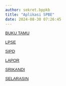```yaml
---
author: sekret.bppkb
title: "Aplikasi SPBE"
date: 2024-08-30 07:26:45
---
```

<p><span style="font-size: 10pt;"><a href="https://bukutamu.kalbarprov.go.id/visitor/check-in"><span style="font-family: arial, helvetica, sans-serif;">BUKU TAMU</span></a></span></p>

<p><span style="font-family: arial, helvetica, sans-serif; font-size: 10pt;"><a href="https://lpse.kalbarprov.go.id/eproc4">LPSE</a></span></p>

<p><span style="font-family: arial, helvetica, sans-serif; font-size: 10pt;"><a href="https://sipd-ri.kemendagri.go.id/">SIPD</a></span></p>

<p><span style="font-family: arial, helvetica, sans-serif; font-size: 10pt;"><a href="https://www.lapor.go.id/">LAPOR</a></span></p>

<p><span style="font-family: arial, helvetica, sans-serif; font-size: 10pt;"><a href="https://www.srikandi.arsip.go.id/">SRIKANDI</a></span></p>

<p><span style="font-family: arial, helvetica, sans-serif; font-size: 10pt;"><a href="https://selarasin.kalbarprov.go.id/">SELARASIN</a></span></p>

<p style="line-height: 1.1;"></p>

<p style="line-height: 1.1;"></p>
